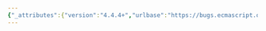 ```yaml
---
{"_attributes":{"version":"4.4.4+","urlbase":"https://bugs.ecmascript.org/","maintainer":"dherman@mozilla.com"},"bug":{"bug_id":2913,"creation_ts":"2014-05-27 19:54:00 -0700","short_desc":"Typo 19.1.2.9","delta_ts":"2014-05-27 20:23:42 -0700","product":"Draft for 6th Edition","component":"editorial issue","version":"Rev 25: May 22, 2014 Draft","rep_platform":"All","op_sys":"All","bug_status":"RESOLVED","resolution":"INVALID","priority":"Normal","bug_severity":"minor","everconfirmed":true,"reporter":{"uid":"toshok","name":"Chris Toshok"},"assigned_to":{"uid":"allen","name":"Allen Wirfs-Brock"},"long_desc":[{"commentid":8660,"comment_count":0,"who":{"uid":"toshok","name":"Chris Toshok"},"bug_when":"2014-05-27 19:54:12 -0700","thetext":"19.1.2.9 Object.getPrototypeOf ( O ) \n\n1. Let obj be ToObject(O). \n2. ReturnIfAbrupt(obj). \n3. Return the result of calling the [[GetPrototypeOf]] internal method of obj. \n\n\n2&3 refer to \"obj\" instead of O."},{"commentid":8661,"comment_count":1,"who":{"uid":"toshok","name":"Chris Toshok"},"bug_when":"2014-05-27 20:23:42 -0700","thetext":"Next time I'll read step 1 :)"}]}}
---
```

